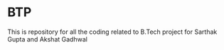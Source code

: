 # BTP
 This is repository for all the coding related to B.Tech project for Sarthak Gupta and Akshat Gadhwal
